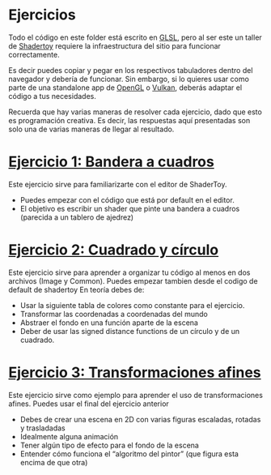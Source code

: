 # Ejercicios

Todo el código en este folder está escrito en [GLSL](https://www.khronos.org/opengl/wiki/Core_Language_(GLSL)), pero al ser este un taller de [Shadertoy](https://www.shadertoy.com/) requiere la infraestructura del sitio para funcionar correctamente.

Es decir puedes copiar y pegar en los respectivos tabuladores dentro del navegador y debería de funcionar. Sin embargo, si lo quieres usar como parte de una standalone app de [OpenGL](https://www.opengl.org/) o [Vulkan](https://www.vulkan.org/), deberás adaptar el código a tus necesidades.

Recuerda que hay varias maneras de resolver cada ejercicio, dado que esto es programación creativa.
Es decir, las respuestas aquí presentadas son solo una de varias maneras de llegar al resultado.

# [Ejercicio 1: Bandera a cuadros](Ejercicio1)
Este ejercicio sirve para familiarizarte con el editor de ShaderToy.

* Puedes empezar con el código que está por default en el editor.
* El objetivo es escribir un shader que pinte una bandera a cuadros (parecida a un tablero de ajedrez)

# [Ejercicio 2: Cuadrado y círculo](Ejercicio2)
Este ejercicio sirve para aprender a organizar tu código al menos en dos archivos (Image y Common).
Puedes empezar tambien desde el codigo de default de shadertoy
En teoría debes de:
* Usar la siguiente tabla de colores como constante para el ejercicio.
* Transformar las coordenadas a coordenadas del mundo
* Abstraer el fondo en una función aparte de la escena
* Deber de usar las signed distance functions de un círculo y de un cuadrado.

# [Ejercicio 3: Transformaciones afines](Ejercicio3)
Este ejercicio sirve como ejemplo para aprender el uso de transformaciones afines.
Puedes usar el final del ejercicio anterior
* Debes de crear una escena en 2D con varias figuras escaladas, rotadas y trasladadas
* Idealmente alguna animación
* Tener algún tipo de efecto para el fondo de la escena
* Entender cómo funciona el “algoritmo del pintor” (que figura esta encima de que otra)
